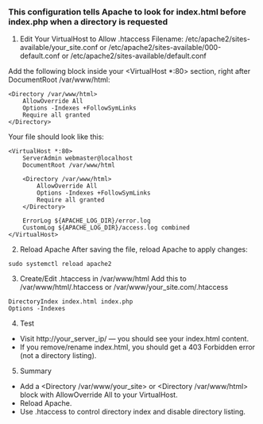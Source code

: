 ### This configuration tells Apache to look for index.html before index.php when a directory is requested

1. Edit Your VirtualHost to Allow .htaccess
Filename: 
/etc/apache2/sites-available/your_site.conf
or
/etc/apache2/sites-available/000-default.conf
or
/etc/apache2/sites-available/default.conf

Add the following block inside your <VirtualHost *:80> section, right after DocumentRoot /var/www/html:

```
<Directory /var/www/html>
    AllowOverride All
    Options -Indexes +FollowSymLinks
    Require all granted
</Directory>
```

Your file should look like this:

```
<VirtualHost *:80>
    ServerAdmin webmaster@localhost
    DocumentRoot /var/www/html

    <Directory /var/www/html>
        AllowOverride All
        Options -Indexes +FollowSymLinks
        Require all granted
    </Directory>

    ErrorLog ${APACHE_LOG_DIR}/error.log
    CustomLog ${APACHE_LOG_DIR}/access.log combined
</VirtualHost>
```

2. Reload Apache
After saving the file, reload Apache to apply changes:
```
sudo systemctl reload apache2
```

3. Create/Edit .htaccess in /var/www/html
Add this to /var/www/html/.htaccess or /var/www/your_site.com/.htaccess
```
DirectoryIndex index.html index.php
Options -Indexes
```

4. Test
 - Visit http://your_server_ip/ — you should see your index.html content.
 - If you remove/rename index.html, you should get a 403 Forbidden error (not a directory listing).

5. Summary
 - Add a <Directory /var/www/your_site> or <Directory /var/www/html> block with AllowOverride All to your VirtualHost.
 - Reload Apache.
 - Use .htaccess to control directory index and disable directory listing.